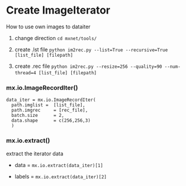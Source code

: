 # Create ImageIterator

How to use own images to dataiter

1. change direction `cd mxnet/tools/`

2. create .lst file `python im2rec.py --list=True --recursive=True [list_file] [filepath] ` 

3. create .rec file `python im2rec.py --resize=256 --quality=90 --num-thread=4 [list_file] [filepath]`    

### mx.io.ImageRecordIter()

``` 
data_iter = mx.io.ImageRecordIter(
  path.imglist =  [list_file],
  path.imgrec     = [rec_file],
  batch.size      = 2,
  data.shape      = c(256,256,3)
  ) 
```

### mx.io.extract()

extract the iterator data

* data = `mx.io.extract(data_iter)[1]`

* labels = `mx.io.extract(data_iter)[2]`
